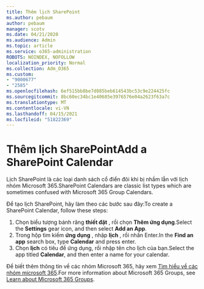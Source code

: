 ```yaml
---
title: Thêm lịch SharePoint
ms.author: pebaum
author: pebaum
manager: scotv
ms.date: 04/21/2020
ms.audience: Admin
ms.topic: article
ms.service: o365-administration
ROBOTS: NOINDEX, NOFOLLOW
localization_priority: Normal
ms.collection: Adm_O365
ms.custom:
- "9000677"
- "2585"
ms.openlocfilehash: 6ef515bb8be7d085beb614543bc53c9e224425fc
ms.sourcegitcommit: 8bc60ec34bc1e40685e3976576e04a2623f63a7c
ms.translationtype: MT
ms.contentlocale: vi-VN
ms.lasthandoff: 04/15/2021
ms.locfileid: "51822369"
---
```

# <a name="add-a-sharepoint-calendar"></a><span data-ttu-id="8eb1f-102">Thêm lịch SharePoint</span><span class="sxs-lookup"><span data-stu-id="8eb1f-102">Add a SharePoint Calendar</span></span>

<span data-ttu-id="8eb1f-103">Lịch SharePoint là các loại danh sách cổ điển đôi khi bị nhầm lẫn với lịch nhóm Microsoft 365.</span><span class="sxs-lookup"><span data-stu-id="8eb1f-103">SharePoint Calendars are classic list types which are sometimes confused with Microsoft 365 Group Calendars.</span></span>
 
<span data-ttu-id="8eb1f-104">Để tạo lịch SharePoint, hãy làm theo các bước sau đây:</span><span class="sxs-lookup"><span data-stu-id="8eb1f-104">To create a SharePoint Calendar, follow these steps:</span></span>
 
1.  <span data-ttu-id="8eb1f-105">Chọn biểu tượng bánh răng **thiết đặt** , rồi chọn **Thêm ứng dụng**.</span><span class="sxs-lookup"><span data-stu-id="8eb1f-105">Select the **Settings** gear icon, and then select **Add an App**.</span></span>
2.  <span data-ttu-id="8eb1f-106">Trong hộp tìm kiếm **ứng dụng** , nhập **lịch** , rồi nhấn Enter.</span><span class="sxs-lookup"><span data-stu-id="8eb1f-106">In the **Find an app** search box, type **Calendar** and press enter.</span></span>
3.  <span data-ttu-id="8eb1f-107">Chọn **lịch** có tiêu đề ứng dụng, rồi nhập tên cho lịch của bạn.</span><span class="sxs-lookup"><span data-stu-id="8eb1f-107">Select the app titled **Calendar**, and then enter a name for your calendar.</span></span>

<span data-ttu-id="8eb1f-108">Để biết thêm thông tin về các nhóm Microsoft 365, hãy xem [Tìm hiểu về các nhóm microsoft 365](https://support.office.com/article/Learn-about-Office-365-groups-b565caa1-5c40-40ef-9915-60fdb2d97fa2).</span><span class="sxs-lookup"><span data-stu-id="8eb1f-108">For more information about Microsoft 365 Groups, see [Learn about Microsoft 365 Groups](https://support.office.com/article/Learn-about-Office-365-groups-b565caa1-5c40-40ef-9915-60fdb2d97fa2).</span></span>

